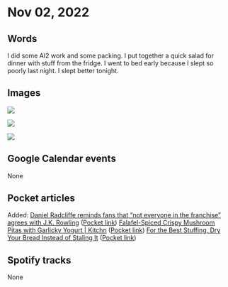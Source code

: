 # Nov 02, 2022

## Words

I did some AI2 work and some packing. I put together a quick salad for dinner with stuff from the fridge. I went to bed early because I slept so poorly last night. I slept better tonight.

## Images

![](:/eac16d125175d692c6e0e2775996884c)

![](:/4fbe12c84bdc72cece53c092d78c31ba)

![](:/c86380b02b21dbaf54a734096bd69d13)

## Google Calendar events

None

## Pocket articles

Added:
[Daniel Radcliffe reminds fans that “not everyone in the franchise” agrees with J.K. Rowling](https://www.avclub.com/daniel-radcliffe-supports-fans-amid-j-k-rowling-contro-1849730373) ([Pocket link](https://getpocket.com/read/3736366287))
[Falafel-Spiced Crispy Mushroom Pitas with Garlicky Yogurt | Kitchn](https://www.thekitchn.com/falafel-spiced-crispy-mushrooms-recipe-23432382?utm_source=RSS&utm_medium=feed&utm_campaign=Category%2FChannel%3A+main) ([Pocket link](https://getpocket.com/read/3736750489))
[For the Best Stuffing, Dry Your Bread Instead of Staling It](https://lifehacker.com/for-the-best-stuffing-dry-your-bread-instead-of-stalin-1849729944) ([Pocket link](https://getpocket.com/read/3736734094))


## Spotify tracks

None


